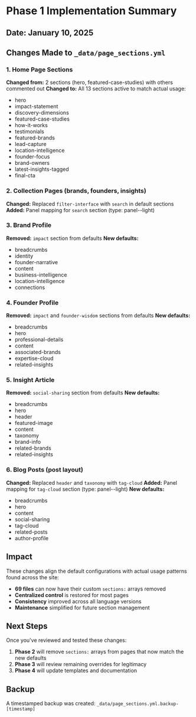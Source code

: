 # Phase 1 Implementation Summary

## Date: January 10, 2025

## Changes Made to `_data/page_sections.yml`

### 1. Home Page Sections
**Changed from:** 2 sections (hero, featured-case-studies) with others commented out
**Changed to:** All 13 sections active to match actual usage:
- hero
- impact-statement
- discovery-dimensions
- featured-case-studies
- how-it-works
- testimonials
- featured-brands
- lead-capture
- location-intelligence
- founder-focus
- brand-owners
- latest-insights-tagged
- final-cta

### 2. Collection Pages (brands, founders, insights)
**Changed:** Replaced `filter-interface` with `search` in default sections
**Added:** Panel mapping for `search` section (type: panel--light)

### 3. Brand Profile
**Removed:** `impact` section from defaults
**New defaults:**
- breadcrumbs
- identity
- founder-narrative
- content
- business-intelligence
- location-intelligence
- connections

### 4. Founder Profile
**Removed:** `impact` and `founder-wisdom` sections from defaults
**New defaults:**
- breadcrumbs
- hero
- professional-details
- content
- associated-brands
- expertise-cloud
- related-insights

### 5. Insight Article
**Removed:** `social-sharing` section from defaults
**New defaults:**
- breadcrumbs
- hero
- header
- featured-image
- content
- taxonomy
- brand-info
- related-brands
- related-insights

### 6. Blog Posts (post layout)
**Changed:** Replaced `header` and `taxonomy` with `tag-cloud`
**Added:** Panel mapping for `tag-cloud` section (type: panel--light)
**New defaults:**
- breadcrumbs
- hero
- content
- social-sharing
- tag-cloud
- related-posts
- author-profile

## Impact

These changes align the default configurations with actual usage patterns found across the site:

- **69 files** can now have their custom `sections:` arrays removed
- **Centralized control** is restored for most pages
- **Consistency** improved across all language versions
- **Maintenance** simplified for future section management

## Next Steps

Once you've reviewed and tested these changes:

1. **Phase 2** will remove `sections:` arrays from pages that now match the new defaults
2. **Phase 3** will review remaining overrides for legitimacy
3. **Phase 4** will update templates and documentation

## Backup

A timestamped backup was created: `_data/page_sections.yml.backup-[timestamp]`